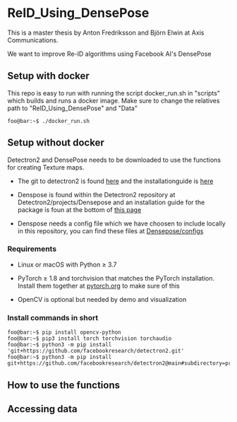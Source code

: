 # ReID_Using_DensePose

This is a master thesis by Anton Fredriksson and Björn Elwin at Axis Communications.

We want to improve Re-ID algorithms using Facebook AI's DensePose

## Setup with docker
This repo is easy to run with running the script docker_run.sh in "scripts" which builds and runs a docker image.
Make sure to change the relatives path to "ReID_Using_DensePose" and "Data" 

``` console 
foo@bar:~$ ./docker_run.sh
```


## Setup without docker

Detectron2 and DensePose needs to be downloaded to use the functions for creating Texture maps.

* The git to detectron2 is found [here](https://github.com/facebookresearch/detectron2)  and the installationguide is [here](https://detectron2.readthedocs.io/en/latest/tutorials/install.html) 

* Denspose is found within the Detectron2 repository at Detectron2/projects/Densepose and an installation guide for the package is foun at the bottom of [this page](https://github.com/facebookresearch/detectron2/blob/main/projects/DensePose/doc/GETTING_STARTED.md)

* Denspose needs a config file which we have choosen to include locally in this repository, you can find these files at [Densepose/configs](https://github.com/facebookresearch/detectron2/tree/main/projects/DensePose/configs)



### Requirements

* Linux or macOS with Python ≥ 3.7

* PyTorch ≥ 1.8 and torchvision that matches the PyTorch installation. Install them together at [pytorch.org](pytorch.org) to make sure of this

* OpenCV is optional but needed by demo and visualization


### Install commands in short
```console
foo@bar:~$ pip install opencv-python  
foo@bar:~$ pip3 install torch torchvision torchaudio
foo@bar:~$ python3 -m pip install 'git+https://github.com/facebookresearch/detectron2.git'
foo@bar:~$ python3 -m pip install git+https://github.com/facebookresearch/detectron2@main#subdirectory=projects/DensePose
```

## How to use the functions



## Accessing data